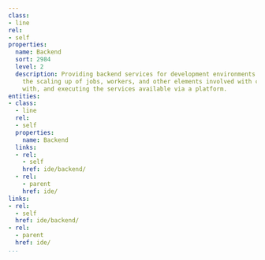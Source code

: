 ```yaml
---
class:
- line
rel:
- self
properties:
  name: Backend
  sort: 2984
  level: 2
  description: Providing backend services for development environments allowing for
    the scaling up of jobs, workers, and other elements involved with compiling, working
    with, and executing the services available via a platform.
entities:
- class:
  - line
  rel:
  - self
  properties:
    name: Backend
  links:
  - rel:
    - self
    href: ide/backend/
  - rel:
    - parent
    href: ide/
links:
- rel:
  - self
  href: ide/backend/
- rel:
  - parent
  href: ide/
...
```

